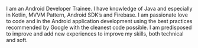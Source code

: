 I am an Android Developer Trainee. I have knowledge of Java and especially in Kotlin, MVVM Pattern, Android SDK’s and Firebase. I am passionate love to code and in the Android application development using the best practices recommended by Google with the cleanest code possible. I am predisposed to improve and add new experiences to improve my skills, both technical and soft. 

